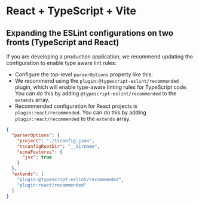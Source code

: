 # React + TypeScript + Vite


## Expanding the ESLint configurations on two fronts (TypeScript and React)

If you are developing a production application, we recommend updating the configuration to enable type aware lint rules:

- Configure the top-level `parserOptions` property like this:
- We recommend using the `plugin:@typescript-eslint/recommended` plugin, which will enable type-aware linting rules for TypeScript code. You can do this by adding `@typescript-eslint/recommended` to the `extends` array.
- Recommended configuration for React projects is `plugin:react/recommended`. You can do this by adding `plugin:react/recommended` to the `extends` array.

```json
{
  "parserOptions": {
    "project": "./tsconfig.json",
    "tsconfigRootDir": "__dirname",
    "ecmaFeatures": {
      "jsx": true
    }
  },
  "extends": [
    "plugin:@typescript-eslint/recommended",
    "plugin:react/recommended"
  ]
}
```




